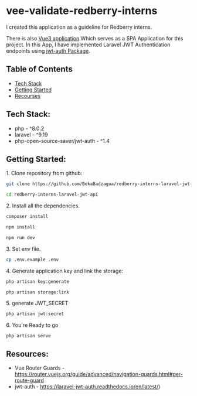 # vee-validate-redberry-interns

I created this application as a guideline for Redberry interns.

There is also [Vue3 application](https://github.com/BekaBadzagua/redberry-interns-vue-jwt) Which serves as a SPA Application for this project. In this App, I have implemented Laravel JWT Authentication endpoints using [jwt-auth Package](https://laravel-jwt-auth.readthedocs.io/en/latest/auth-guard/).

## Table of Contents

* [Tech Stack](#tech-stack)
* [Getting Started](#getting-started)
* [Recourses](#resources)




<h2 id="tech-stack">Tech Stack:</h2>

- php     - ^8.0.2
- laravel - ^9.19
- php-open-source-saver/jwt-auth - ^1.4

<h2 id="getting-started">Getting Started:</h2>

1\. Clone repository from github:
```sh
git clone https://github.com/BekaBadzagua/redberry-interns-laravel-jwt-api
```

```sh
cd redberry-interns-laravel-jwt-api
```


2\. Install all the dependencies.
```sh
composer install
```
```sh
npm install
```
```sh
npm run dev
```

3\. Set env file.
```sh
cp .env.example .env
```

4\. Generate application key and link the storage:
```sh
php artisan key:generate
```

```sh
php artisan storage:link
```

5\. generate JWT_SECRET
```sh
php artisan jwt:secret
```

6\. You're Ready to go
```
php artisan serve
```



<h2 id="ccccccccccccc">Resources:</h2>

- Vue Router Guards - https://router.vuejs.org/guide/advanced/navigation-guards.html#per-route-guard
- jwt-auth - https://laravel-jwt-auth.readthedocs.io/en/latest/)

